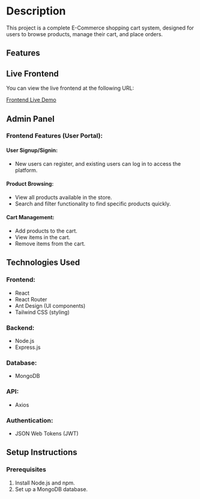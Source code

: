 # Description

This project is a complete E-Commerce shopping cart system, designed for users to browse products, manage their cart, and place orders. 

## Features
## Live Frontend

You can view the live frontend at the following URL:

[Frontend Live Demo]((https://egistify-fe.vercel.app/))

## Admin Panel


### Frontend Features (User Portal):

#### User Signup/Signin:
- New users can register, and existing users can log in to access the platform.

#### Product Browsing:
- View all products available in the store.
- Search and filter functionality to find specific products quickly.

#### Cart Management:
- Add products to the cart.
- View items in the cart.
- Remove items from the cart.



## Technologies Used

### Frontend:
- React
- React Router
- Ant Design (UI components)
- Tailwind CSS (styling)

### Backend:
- Node.js
- Express.js

### Database:
- MongoDB

### API:
- Axios

### Authentication:
- JSON Web Tokens (JWT)

## Setup Instructions

### Prerequisites

1. Install Node.js and npm.
2. Set up a MongoDB database.


